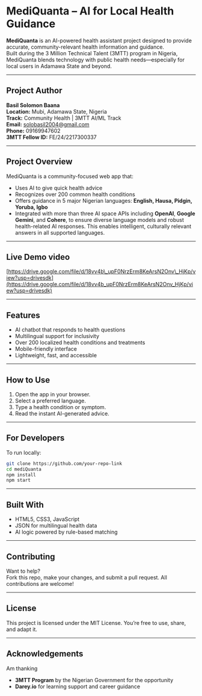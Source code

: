# MediQuanta – AI for Local Health Guidance

**MediQuanta** is an AI-powered health assistant project designed to provide accurate, community-relevant health information and guidance.  
Built during the 3 Million Technical Talent (3MTT) program in Nigeria, MediQuanta blends technology with public health needs—especially for local users in Adamawa State and beyond.

---

## Project Author

**Basil Solomon Baana**  
**Location:** Mubi, Adamawa State, Nigeria  
**Track:** Community Health | 3MTT AI/ML Track  
**Email:** [solobasil2004@gmail.com](mailto:solobasil2004@gmail.com)  
**Phone:** 09169947602  
**3MTT Fellow ID:** FE/24/2217300337

---

## Project Overview

MediQuanta is a community-focused web app that:
- Uses AI to give quick health advice
- Recognizes over 200 common health conditions
- Offers guidance in 5 major Nigerian languages: **English, Hausa, Pidgin, Yoruba, Igbo**
- Integrated with more than three AI space APIs including **OpenAI**, **Google Gemini**, and **Cohere**, to ensure diverse language models and robust health-related AI responses. This enables intelligent, culturally relevant answers in all supported languages.

---

## Live Demo video

[https://drive.google.com/file/d/18vv4b\_upF0NrzErm8KeArsN2Onv\_HjKp/view?usp=drivesdk](https://drive.google.com/file/d/18vv4b_upF0NrzErm8KeArsN2Onv_HjKp/view?usp=drivesdk)


---

## Features

- AI chatbot that responds to health questions
- Multilingual support for inclusivity
- Over 200 localized health conditions and treatments
- Mobile-friendly interface
- Lightweight, fast, and accessible

---

## How to Use

1. Open the app in your browser.
2. Select a preferred language.
3. Type a health condition or symptom.
4. Read the instant AI-generated advice.

---

## For Developers

To run locally:

```bash
git clone https://github.com/your-repo-link
cd mediQuanta
npm install
npm start
```

---

## Built With

- HTML5, CSS3, JavaScript
- JSON for multilingual health data
- AI logic powered by rule-based matching

---

## Contributing

Want to help?  
Fork this repo, make your changes, and submit a pull request. All contributions are welcome!

---

## License

This project is licensed under the MIT License. You’re free to use, share, and adapt it.

---

## Acknowledgements
 Am thanking
- **3MTT Program** by the Nigerian Government for the opportunity  
- **Darey.io** for learning support and career guidance
